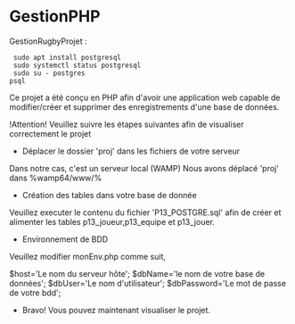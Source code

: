 # GestionPHP

GestionRugbyProjet :

     sudo apt install postgresql
     sudo systemctl status postgresql
     sudo su - postgres
	psql


Ce projet a été conçu en PHP afin d'avoir une application web capable de modifier/créer et supprimer des enregistrements d'une base de données.


!Attention!
Veuillez suivre les étapes suivantes afin de visualiser correctement le projet


- Déplacer le dossier 'proj' dans les fichiers de votre serveur

Dans notre cas, c'est un serveur local (WAMP)
Nous avons déplacé 'proj' dans %wamp64/www/%


- Création des tables dans votre base de donnée

Veuillez executer le contenu du fichier 'P13_POSTGRE.sql'
afin de créer et alimenter les tables p13_joueur,p13_equipe et p13_jouer.



- Environnement de BDD

Veuillez modifier monEnv.php comme suit, 


$host='Le nom du serveur hôte';
$dbName='le nom de votre base de données';
$dbUser='Le nom d'utilisateur';
$dbPassword='Le mot de passe de votre bdd';



- Bravo! Vous pouvez maintenant visualiser le projet.
